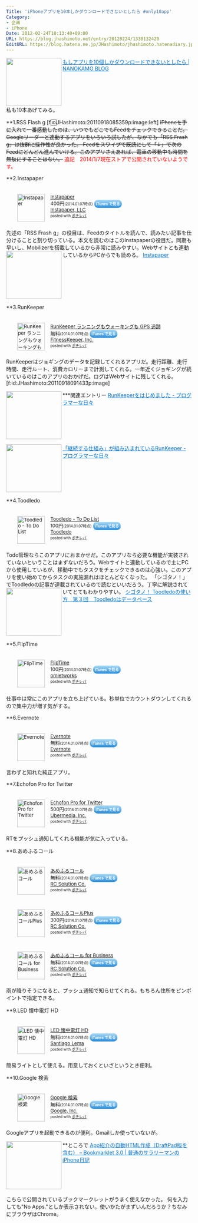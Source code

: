 ```yaml
---
Title: 'iPhoneアプリを10本しかダウンロードできないとしたら #only10app'
Category:
- 企画
- iPhone
Date: 2012-02-24T10:13:40+09:00
URL: https://blog.jhashimoto.net/entry/20120224/1330132420
EditURL: https://blog.hatena.ne.jp/JHashimoto/jhashimoto.hatenadiary.jp/atom/entry/12921228815717256707
---
```


<a href="http://nanokamo.com/10apps.html" target="_blank"><img class="alignleft" align="left" border="0" src="http://capture.heartrails.com/150x130/shadow?http://nanokamo.com/10apps.html" alt="" width="150" height="130" /></a><a style="color:#0070C5;" href="http://nanokamo.com/10apps.html" target="_blank">もしアプリを10個しかダウンロードできないとしたら | NANOKAMO BLOG</a><a href="http://b.hatena.ne.jp/entry/http://nanokamo.com/10apps.html" target="_blank"><img border="0" src="http://b.hatena.ne.jp/entry/image/http://nanokamo.com/10apps.html" alt="" /></a><br style="clear:both;" />
私も10本あげてみる。

**1.RSS Flash g
[f:id:JHashimoto:20110918085359p:image:left]
<strike>
iPhoneを手に入れて一番感動したのは、いつでもどこでもFeedをチェックできることだ。Googleリーダーと連動するアプリをいろいろ試したが、なかでも「RSS Frash g」は抜群に操作性が良かった。
Feedをスワイプで既読にして「↓」で次のFeedにどんどん進んでいける。このアプリさえあれば、電車の移動中も時間を無駄にすることはない。</strike>
<font color="red">追記　2014/1/7現在ストアで公開されていないようです。</font>

**2.Instapaper
<div class="pochireba" style="margin-left:30px;text-align:left;font-size:small;padding:20px 0;/zoom: 1;overflow: hidden;"><a href="https://itunes.apple.com/jp/app/instapaper/id288545208?mt=8&uo=4&at=10lrC7" target="_blank" ><img src="http://a393.phobos.apple.com/us/r30/Purple4/v4/e0/86/e7/e086e7a6-85a0-0f99-d32e-7eef676c598c/mzl.fhhhpvpb.200x200-75.png" alt="Instapaper" width="75" height="75" style="float:left;margin:0 15px 0 0;width:75px;height:75px;" class="pochi_img" ></a><div class="pochi_info" style="text-align:left;/zoom: 1;overflow: hidden;"><div class="pochi_name"><a href="https://itunes.apple.com/jp/app/instapaper/id288545208?mt=8&uo=4&at=10lrC7" target="_blank" >Instapaper</a></div><div class="pochi_price" style="display:inline;">400円</div><div class="pochi_time" style="font-size:x-small;display:inline;">(2014.01.07時点)</div>&nbsp;<a href="https://itunes.apple.com/jp/app/instapaper/id288545208?mt=8&uo=4&at=10lrC7" target="_blank" style="width:100px;color:#ffffff;background:#298CDA;font-size:10px;font-weight:bold;text-align:center;display:inline;text-decoration:none;border:0px;padding:5px;border-radius:10px;background:-moz-linear-gradient(rgba(85,182,237,0.5), rgba(41,140,218,1));background:-webkit-gradient(linear, 100% 0%, 100% 100%, from(rgba(85,182,237,0.5)), to(rgba(41,140,218,1)));white-space: nowrap;">iTunes で見る</a><div class="pochi_seller"><a href="https://itunes.apple.com/jp/artist/instapaper-llc/id284942716?uo=4&at=10lrC7" target="_blank" >Instapaper, LLC</a></div></div><div class="pochi_post" style="font-size:x-small;">posted with <a href="http://pochireba.com" rel="nofollow" target="_blank">ポチレバ</a></div><div class="booklink-footer" style="clear: left"></div></div>
先述の「RSS Frash g」の役目は、Feedのタイトルを読んで、読みたい記事を仕分けることと割り切っている。本文を読むのはこのInstapaperの役目だ。同期も早いし、Mobilizerを搭載しているから非常に読みやすい。Webサイトとも連動しているからPCからでも読める。
<a href="http://www.instapaper.com/u" target="_blank"><img class="alignleft" align="left" border="0" src="http://capture.heartrails.com/150x130/shadow?http://www.instapaper.com/u" alt="" width="150" height="130" /></a><a style="color:#0070C5;" href="http://www.instapaper.com/u" target="_blank">Instapaper</a><a href="http://b.hatena.ne.jp/entry/http://www.instapaper.com/u" target="_blank"><img border="0" src="http://b.hatena.ne.jp/entry/image/http://www.instapaper.com/u" alt="" /></a><br style="clear:both;" />

**3.RunKeeper
<div class="pochireba" style="margin-left:30px;text-align:left;font-size:small;padding:20px 0;/zoom: 1;overflow: hidden;"><a href="https://itunes.apple.com/jp/app/runkeeper-ranningumou-okingumo/id300235330?mt=8&uo=4&at=10lrC7" target="_blank" ><img src="http://a1305.phobos.apple.com/us/r30/Purple6/v4/d0/4c/f0/d04cf0e8-5af4-5a14-5d77-61b470d55968/mzl.vksgrgqj.200x200-75.png" alt="RunKeeper ランニングもウォーキングも GPS 追跡" width="75" height="75" style="float:left;margin:0 15px 0 0;width:75px;height:75px;" class="pochi_img" ></a><div class="pochi_info" style="text-align:left;/zoom: 1;overflow: hidden;"><div class="pochi_name"><a href="https://itunes.apple.com/jp/app/runkeeper-ranningumou-okingumo/id300235330?mt=8&uo=4&at=10lrC7" target="_blank" >RunKeeper ランニングもウォーキングも GPS 追跡</a></div><div class="pochi_price" style="display:inline;">無料</div><div class="pochi_time" style="font-size:x-small;display:inline;">(2014.01.07時点)</div>&nbsp;<a href="https://itunes.apple.com/jp/app/runkeeper-ranningumou-okingumo/id300235330?mt=8&uo=4&at=10lrC7" target="_blank" style="width:100px;color:#ffffff;background:#298CDA;font-size:10px;font-weight:bold;text-align:center;display:inline;text-decoration:none;border:0px;padding:5px;border-radius:10px;background:-moz-linear-gradient(rgba(85,182,237,0.5), rgba(41,140,218,1));background:-webkit-gradient(linear, 100% 0%, 100% 100%, from(rgba(85,182,237,0.5)), to(rgba(41,140,218,1)));white-space: nowrap;">iTunes で見る</a><div class="pochi_seller"><a href="https://itunes.apple.com/jp/artist/fitnesskeeper-inc./id300226026?uo=4&at=10lrC7" target="_blank" >FitnessKeeper, Inc.</a></div></div><div class="pochi_post" style="font-size:x-small;">posted with <a href="http://pochireba.com" rel="nofollow" target="_blank">ポチレバ</a></div><div class="booklink-footer" style="clear: left"></div></div>
RunKeeperはジョギングのデータを記録してくれるアプリだ。走行距離、走行時間、走行ルート、消費カロリーまで計測してくれる。一年近くジョギングが続いているのはこのアプリのおかげだ。ログはWebサイトに残してくれる。
[f:id:JHashimoto:20110918091433p:image]

***関連エントリー
<a href="http://d.hatena.ne.jp/JHashimoto/20101125/1290657337" target="_blank" rel="nofollow"><img class="alignleft" align="left" border="0" src="http://capture.heartrails.com/150x130/shadow?http://d.hatena.ne.jp/JHashimoto/20101125/1290657337" alt="" width="150" height="130" /></a><a style="color:#0070C5;" href="http://d.hatena.ne.jp/JHashimoto/20101125/1290657337" target="_blank" rel="nofollow">RunKeeperをはじめました - プログラマーな日々</a><a href="http://b.hatena.ne.jp/entry/http://d.hatena.ne.jp/JHashimoto/20101125/1290657337" target="_blank"><img border="0" src="http://b.hatena.ne.jp/entry/image/http://d.hatena.ne.jp/JHashimoto/20101125/1290657337" alt="" /></a><br style="clear:both;" />

<a href="http://d.hatena.ne.jp/JHashimoto/20101209/1291874116" target="_blank" rel="nofollow"><img class="alignleft" align="left" border="0" src="http://capture.heartrails.com/150x130/shadow?http://d.hatena.ne.jp/JHashimoto/20101209/1291874116" alt="" width="150" height="130" /></a><a style="color:#0070C5;" href="http://d.hatena.ne.jp/JHashimoto/20101209/1291874116" target="_blank" rel="nofollow">「継続する仕組み」が組み込まれているRunKeeper - プログラマーな日々</a><a href="http://b.hatena.ne.jp/entry/http://d.hatena.ne.jp/JHashimoto/20101209/1291874116" target="_blank"><img border="0" src="http://b.hatena.ne.jp/entry/image/http://d.hatena.ne.jp/JHashimoto/20101209/1291874116" alt="" /></a><br style="clear:both;" />

**4.Toodledo
<div class="pochireba" style="margin-left:30px;text-align:left;font-size:small;padding:20px 0;/zoom: 1;overflow: hidden;"><a href="https://itunes.apple.com/jp/app/toodledo-to-do-list/id292755387?mt=8&uo=4&at=10lrC7" target="_blank" ><img src="http://a1537.phobos.apple.com/us/r30/Purple6/v4/42/ef/d0/42efd01d-7e38-4322-39e2-591b9164053f/mzl.nwlpbpgx.200x200-75.png" alt="Toodledo - To Do List" width="75" height="75" style="float:left;margin:0 15px 0 0;width:75px;height:75px;" class="pochi_img" ></a><div class="pochi_info" style="text-align:left;/zoom: 1;overflow: hidden;"><div class="pochi_name"><a href="https://itunes.apple.com/jp/app/toodledo-to-do-list/id292755387?mt=8&uo=4&at=10lrC7" target="_blank" >Toodledo - To Do List</a></div><div class="pochi_price" style="display:inline;">100円</div><div class="pochi_time" style="font-size:x-small;display:inline;">(2014.01.07時点)</div>&nbsp;<a href="https://itunes.apple.com/jp/app/toodledo-to-do-list/id292755387?mt=8&uo=4&at=10lrC7" target="_blank" style="width:100px;color:#ffffff;background:#298CDA;font-size:10px;font-weight:bold;text-align:center;display:inline;text-decoration:none;border:0px;padding:5px;border-radius:10px;background:-moz-linear-gradient(rgba(85,182,237,0.5), rgba(41,140,218,1));background:-webkit-gradient(linear, 100% 0%, 100% 100%, from(rgba(85,182,237,0.5)), to(rgba(41,140,218,1)));white-space: nowrap;">iTunes で見る</a><div class="pochi_seller"><a href="https://itunes.apple.com/jp/artist/toodledo/id292755390?uo=4&at=10lrC7" target="_blank" >Toodledo</a></div></div><div class="pochi_post" style="font-size:x-small;">posted with <a href="http://pochireba.com" rel="nofollow" target="_blank">ポチレバ</a></div><div class="booklink-footer" style="clear: left"></div></div>
Todo管理ならこのアプリにおまかせだ。このアプリなら必要な機能が実装されていないということはまずないだろう。Webサイトと連動しているので主にPCから使用しているが、移動中でもタスクをチェックできるのは心強い。このアプリを使い始めてからタスクの実施漏れはほとんどなくなった。
「シゴタノ！」でToodledoの記事が連載されているので読むといいだろう。丁寧に解説されていてとてもわかりやすい。
<a href="http://cyblog.jp/modules/weblogs/7728" target="_blank"><img class="alignleft" align="left" border="0" src="http://capture.heartrails.com/150x130/shadow?http://cyblog.jp/modules/weblogs/7728" alt="" width="150" height="130" /></a><a style="color:#0070C5;" href="http://cyblog.jp/modules/weblogs/7728" target="_blank">シゴタノ！ Toodledoの使い方　第３回　Toodledoはデータベース</a><a href="http://b.hatena.ne.jp/entry/http://cyblog.jp/modules/weblogs/7728" target="_blank"><img border="0" src="http://b.hatena.ne.jp/entry/image/http://cyblog.jp/modules/weblogs/7728" alt="" /></a><br style="clear:both;" />

**5.FlipTime
<div class="pochireba" style="margin-left:30px;text-align:left;font-size:small;padding:20px 0;/zoom: 1;overflow: hidden;"><a href="https://itunes.apple.com/jp/app/fliptime/id315466610?mt=8&uo=4&at=10lrC7" target="_blank" ><img src="http://a126.phobos.apple.com/us/r30/Purple/v4/4a/f2/3e/4af23e1c-b7b0-8db7-0c17-65827e12c4e9/mzm.vkfjnqch.200x200-75.png" alt="FlipTime" width="75" height="75" style="float:left;margin:0 15px 0 0;width:75px;height:75px;" class="pochi_img" ></a><div class="pochi_info" style="text-align:left;/zoom: 1;overflow: hidden;"><div class="pochi_name"><a href="https://itunes.apple.com/jp/app/fliptime/id315466610?mt=8&uo=4&at=10lrC7" target="_blank" >FlipTime</a></div><div class="pochi_price" style="display:inline;">100円</div><div class="pochi_time" style="font-size:x-small;display:inline;">(2014.01.07時点)</div>&nbsp;<a href="https://itunes.apple.com/jp/app/fliptime/id315466610?mt=8&uo=4&at=10lrC7" target="_blank" style="width:100px;color:#ffffff;background:#298CDA;font-size:10px;font-weight:bold;text-align:center;display:inline;text-decoration:none;border:0px;padding:5px;border-radius:10px;background:-moz-linear-gradient(rgba(85,182,237,0.5), rgba(41,140,218,1));background:-webkit-gradient(linear, 100% 0%, 100% 100%, from(rgba(85,182,237,0.5)), to(rgba(41,140,218,1)));white-space: nowrap;">iTunes で見る</a><div class="pochi_seller"><a href="https://itunes.apple.com/jp/artist/omletworks/id315466613?uo=4&at=10lrC7" target="_blank" >omletworks</a></div></div><div class="pochi_post" style="font-size:x-small;">posted with <a href="http://pochireba.com" rel="nofollow" target="_blank">ポチレバ</a></div><div class="booklink-footer" style="clear: left"></div></div>
仕事中は常にこのアプリを立ち上げている。秒単位でカウントダウンしてくれるので集中力が増す気がする。

**6.Evernote
<div class="pochireba" style="margin-left:30px;text-align:left;font-size:small;padding:20px 0;/zoom: 1;overflow: hidden;"><a href="https://itunes.apple.com/jp/app/evernote/id281796108?mt=8&uo=4&at=10lrC7" target="_blank" ><img src="http://a644.phobos.apple.com/us/r30/Purple4/v4/ac/9d/f9/ac9df984-80bb-1392-888a-920a22d6918b/mzl.xkqgkxjn.200x200-75.png" alt="Evernote" width="75" height="75" style="float:left;margin:0 15px 0 0;width:75px;height:75px;" class="pochi_img" ></a><div class="pochi_info" style="text-align:left;/zoom: 1;overflow: hidden;"><div class="pochi_name"><a href="https://itunes.apple.com/jp/app/evernote/id281796108?mt=8&uo=4&at=10lrC7" target="_blank" >Evernote</a></div><div class="pochi_price" style="display:inline;">無料</div><div class="pochi_time" style="font-size:x-small;display:inline;">(2014.01.07時点)</div>&nbsp;<a href="https://itunes.apple.com/jp/app/evernote/id281796108?mt=8&uo=4&at=10lrC7" target="_blank" style="width:100px;color:#ffffff;background:#298CDA;font-size:10px;font-weight:bold;text-align:center;display:inline;text-decoration:none;border:0px;padding:5px;border-radius:10px;background:-moz-linear-gradient(rgba(85,182,237,0.5), rgba(41,140,218,1));background:-webkit-gradient(linear, 100% 0%, 100% 100%, from(rgba(85,182,237,0.5)), to(rgba(41,140,218,1)));white-space: nowrap;">iTunes で見る</a><div class="pochi_seller"><a href="https://itunes.apple.com/jp/artist/evernote/id281796111?uo=4&at=10lrC7" target="_blank" >Evernote</a></div></div><div class="pochi_post" style="font-size:x-small;">posted with <a href="http://pochireba.com" rel="nofollow" target="_blank">ポチレバ</a></div><div class="booklink-footer" style="clear: left"></div></div>
言わずと知れた純正アプリ。　　　　　　　　　　　　　　　　　　　　　　　　　　　　　　　　　　　　　　　　　　　　　　

**7.Echofon Pro for Twitter
<div class="pochireba" style="margin-left:30px;text-align:left;font-size:small;padding:20px 0;/zoom: 1;overflow: hidden;"><a href="https://itunes.apple.com/jp/app/echofon-pro-for-twitter/id315577859?mt=8&uo=4&at=10lrC7" target="_blank" ><img src="http://a810.phobos.apple.com/us/r30/Purple/v4/f8/cc/9e/f8cc9e4d-7d8f-a9af-fd8b-e459dd5b215c/mzl.ndzgapcx.200x200-75.png" alt="Echofon Pro for Twitter" width="75" height="75" style="float:left;margin:0 15px 0 0;width:75px;height:75px;" class="pochi_img" ></a><div class="pochi_info" style="text-align:left;/zoom: 1;overflow: hidden;"><div class="pochi_name"><a href="https://itunes.apple.com/jp/app/echofon-pro-for-twitter/id315577859?mt=8&uo=4&at=10lrC7" target="_blank" >Echofon Pro for Twitter</a></div><div class="pochi_price" style="display:inline;">500円</div><div class="pochi_time" style="font-size:x-small;display:inline;">(2014.01.07時点)</div>&nbsp;<a href="https://itunes.apple.com/jp/app/echofon-pro-for-twitter/id315577859?mt=8&uo=4&at=10lrC7" target="_blank" style="width:100px;color:#ffffff;background:#298CDA;font-size:10px;font-weight:bold;text-align:center;display:inline;text-decoration:none;border:0px;padding:5px;border-radius:10px;background:-moz-linear-gradient(rgba(85,182,237,0.5), rgba(41,140,218,1));background:-webkit-gradient(linear, 100% 0%, 100% 100%, from(rgba(85,182,237,0.5)), to(rgba(41,140,218,1)));white-space: nowrap;">iTunes で見る</a><div class="pochi_seller"><a href="https://itunes.apple.com/jp/artist/ubermedia-inc./id396050122?uo=4&at=10lrC7" target="_blank" >Ubermedia, Inc.</a></div></div><div class="pochi_post" style="font-size:x-small;">posted with <a href="http://pochireba.com" rel="nofollow" target="_blank">ポチレバ</a></div><div class="booklink-footer" style="clear: left"></div></div>
RTをプッシュ通知してくれる機能が気に入っている。　　　　　　　　　　　　　　　　　　　　　　　　　　　　　　　　　　　

**8.あめふるコール
<div class="pochireba" style="margin-left:30px;text-align:left;font-size:small;padding:20px 0;/zoom: 1;overflow: hidden;"><a href="https://itunes.apple.com/jp/app/amefurukoru/id472922282?mt=8&uo=4&at=10lrC7" target="_blank" ><img src="http://a669.phobos.apple.com/us/r30/Purple4/v4/f7/90/90/f7909034-97ef-fc21-c00e-c7f8c5298ee3/mzl.stginnzd.200x200-75.png" alt="あめふるコール" width="75" height="75" style="float:left;margin:0 15px 0 0;width:75px;height:75px;" class="pochi_img" ></a><div class="pochi_info" style="text-align:left;/zoom: 1;overflow: hidden;"><div class="pochi_name"><a href="https://itunes.apple.com/jp/app/amefurukoru/id472922282?mt=8&uo=4&at=10lrC7" target="_blank" >あめふるコール</a></div><div class="pochi_price" style="display:inline;">無料</div><div class="pochi_time" style="font-size:x-small;display:inline;">(2014.01.07時点)</div>&nbsp;<a href="https://itunes.apple.com/jp/app/amefurukoru/id472922282?mt=8&uo=4&at=10lrC7" target="_blank" style="width:100px;color:#ffffff;background:#298CDA;font-size:10px;font-weight:bold;text-align:center;display:inline;text-decoration:none;border:0px;padding:5px;border-radius:10px;background:-moz-linear-gradient(rgba(85,182,237,0.5), rgba(41,140,218,1));background:-webkit-gradient(linear, 100% 0%, 100% 100%, from(rgba(85,182,237,0.5)), to(rgba(41,140,218,1)));white-space: nowrap;">iTunes で見る</a><div class="pochi_seller"><a href="https://itunes.apple.com/jp/artist/rc-solution-co./id398954886?uo=4&at=10lrC7" target="_blank" >RC Solution Co.</a></div></div><div class="pochi_post" style="font-size:x-small;">posted with <a href="http://pochireba.com" rel="nofollow" target="_blank">ポチレバ</a></div><div class="booklink-footer" style="clear: left"></div></div>

<div class="pochireba" style="margin-left:30px;text-align:left;font-size:small;padding:20px 0;/zoom: 1;overflow: hidden;"><a href="https://itunes.apple.com/jp/app/amefurukoruplus/id531206004?mt=8&uo=4&at=10lrC7" target="_blank" ><img src="http://a1518.phobos.apple.com/us/r30/Purple/v4/6e/04/9e/6e049e90-9215-6a3a-0f80-67afb25691f1/mzl.mwkhdtym.200x200-75.png" alt="あめふるコールPlus" width="75" height="75" style="float:left;margin:0 15px 0 0;width:75px;height:75px;" class="pochi_img" ></a><div class="pochi_info" style="text-align:left;/zoom: 1;overflow: hidden;"><div class="pochi_name"><a href="https://itunes.apple.com/jp/app/amefurukoruplus/id531206004?mt=8&uo=4&at=10lrC7" target="_blank" >あめふるコールPlus</a></div><div class="pochi_price" style="display:inline;">300円</div><div class="pochi_time" style="font-size:x-small;display:inline;">(2014.01.07時点)</div>&nbsp;<a href="https://itunes.apple.com/jp/app/amefurukoruplus/id531206004?mt=8&uo=4&at=10lrC7" target="_blank" style="width:100px;color:#ffffff;background:#298CDA;font-size:10px;font-weight:bold;text-align:center;display:inline;text-decoration:none;border:0px;padding:5px;border-radius:10px;background:-moz-linear-gradient(rgba(85,182,237,0.5), rgba(41,140,218,1));background:-webkit-gradient(linear, 100% 0%, 100% 100%, from(rgba(85,182,237,0.5)), to(rgba(41,140,218,1)));white-space: nowrap;">iTunes で見る</a><div class="pochi_seller"><a href="https://itunes.apple.com/jp/artist/rc-solution-co./id398954886?uo=4&at=10lrC7" target="_blank" >RC Solution Co.</a></div></div><div class="pochi_post" style="font-size:x-small;">posted with <a href="http://pochireba.com" rel="nofollow" target="_blank">ポチレバ</a></div><div class="booklink-footer" style="clear: left"></div></div>

<div class="pochireba" style="margin-left:30px;text-align:left;font-size:small;padding:20px 0;/zoom: 1;overflow: hidden;"><a href="https://itunes.apple.com/jp/app/amefurukoru-for-business/id608182908?mt=8&uo=4&at=10lrC7" target="_blank" ><img src="http://a1348.phobos.apple.com/us/r30/Purple4/v4/af/ec/87/afec87c3-6a6d-df62-e21c-6cf8b361ba49/mzl.aeohfrog.200x200-75.png" alt="あめふるコール for Business" width="75" height="75" style="float:left;margin:0 15px 0 0;width:75px;height:75px;" class="pochi_img" ></a><div class="pochi_info" style="text-align:left;/zoom: 1;overflow: hidden;"><div class="pochi_name"><a href="https://itunes.apple.com/jp/app/amefurukoru-for-business/id608182908?mt=8&uo=4&at=10lrC7" target="_blank" >あめふるコール for Business</a></div><div class="pochi_price" style="display:inline;">無料</div><div class="pochi_time" style="font-size:x-small;display:inline;">(2014.01.07時点)</div>&nbsp;<a href="https://itunes.apple.com/jp/app/amefurukoru-for-business/id608182908?mt=8&uo=4&at=10lrC7" target="_blank" style="width:100px;color:#ffffff;background:#298CDA;font-size:10px;font-weight:bold;text-align:center;display:inline;text-decoration:none;border:0px;padding:5px;border-radius:10px;background:-moz-linear-gradient(rgba(85,182,237,0.5), rgba(41,140,218,1));background:-webkit-gradient(linear, 100% 0%, 100% 100%, from(rgba(85,182,237,0.5)), to(rgba(41,140,218,1)));white-space: nowrap;">iTunes で見る</a><div class="pochi_seller"><a href="https://itunes.apple.com/jp/artist/rc-solution-co./id398954886?uo=4&at=10lrC7" target="_blank" >RC Solution Co.</a></div></div><div class="pochi_post" style="font-size:x-small;">posted with <a href="http://pochireba.com" rel="nofollow" target="_blank">ポチレバ</a></div><div class="booklink-footer" style="clear: left"></div></div>
雨が降りそうになると、プッシュ通知で知らせてくれる。もちろん住所をピンポイントで指定できる。　　　　　　　　　　　　　

**9.LED 懐中電灯 HD
<div class="pochireba" style="margin-left:30px;text-align:left;font-size:small;padding:20px 0;/zoom: 1;overflow: hidden;"><a href="https://itunes.apple.com/jp/app/led-huai-zhong-dian-deng-hd/id384134949?mt=8&uo=4&at=10lrC7" target="_blank" ><img src="http://a1264.phobos.apple.com/us/r30/Purple6/v4/54/93/d0/5493d082-1459-cfb6-1913-91e00633e815/mzl.rujtrndq.jpg" alt="LED 懐中電灯 HD" width="75" height="75" style="float:left;margin:0 15px 0 0;width:75px;height:75px;" class="pochi_img" ></a><div class="pochi_info" style="text-align:left;/zoom: 1;overflow: hidden;"><div class="pochi_name"><a href="https://itunes.apple.com/jp/app/led-huai-zhong-dian-deng-hd/id384134949?mt=8&uo=4&at=10lrC7" target="_blank" >LED 懐中電灯 HD</a></div><div class="pochi_price" style="display:inline;">無料</div><div class="pochi_time" style="font-size:x-small;display:inline;">(2014.01.07時点)</div>&nbsp;<a href="https://itunes.apple.com/jp/app/led-huai-zhong-dian-deng-hd/id384134949?mt=8&uo=4&at=10lrC7" target="_blank" style="width:100px;color:#ffffff;background:#298CDA;font-size:10px;font-weight:bold;text-align:center;display:inline;text-decoration:none;border:0px;padding:5px;border-radius:10px;background:-moz-linear-gradient(rgba(85,182,237,0.5), rgba(41,140,218,1));background:-webkit-gradient(linear, 100% 0%, 100% 100%, from(rgba(85,182,237,0.5)), to(rgba(41,140,218,1)));white-space: nowrap;">iTunes で見る</a><div class="pochi_seller"><a href="https://itunes.apple.com/jp/artist/santiago-lema/id289934568?uo=4&at=10lrC7" target="_blank" >Santiago Lema</a></div></div><div class="pochi_post" style="font-size:x-small;">posted with <a href="http://pochireba.com" rel="nofollow" target="_blank">ポチレバ</a></div><div class="booklink-footer" style="clear: left"></div></div>
簡易ライトとして使える。用意しておくといざというとき便利。　　　　　　　　　　　　　　　　　　　　　　　　　　　　　　

**10.Google 検索
<div class="pochireba" style="margin-left:30px;text-align:left;font-size:small;padding:20px 0;/zoom: 1;overflow: hidden;"><a href="https://itunes.apple.com/jp/app/google-jian-suo/id284815942?mt=8&uo=4&at=10lrC7" target="_blank" ><img src="http://a552.phobos.apple.com/us/r30/Purple4/v4/5f/59/93/5f5993bf-535b-7b8f-a1a3-47a4f8ef303c/mzl.dbbaayfs.200x200-75.png" alt="Google 検索" width="75" height="75" style="float:left;margin:0 15px 0 0;width:75px;height:75px;" class="pochi_img" ></a><div class="pochi_info" style="text-align:left;/zoom: 1;overflow: hidden;"><div class="pochi_name"><a href="https://itunes.apple.com/jp/app/google-jian-suo/id284815942?mt=8&uo=4&at=10lrC7" target="_blank" >Google 検索</a></div><div class="pochi_price" style="display:inline;">無料</div><div class="pochi_time" style="font-size:x-small;display:inline;">(2014.01.07時点)</div>&nbsp;<a href="https://itunes.apple.com/jp/app/google-jian-suo/id284815942?mt=8&uo=4&at=10lrC7" target="_blank" style="width:100px;color:#ffffff;background:#298CDA;font-size:10px;font-weight:bold;text-align:center;display:inline;text-decoration:none;border:0px;padding:5px;border-radius:10px;background:-moz-linear-gradient(rgba(85,182,237,0.5), rgba(41,140,218,1));background:-webkit-gradient(linear, 100% 0%, 100% 100%, from(rgba(85,182,237,0.5)), to(rgba(41,140,218,1)));white-space: nowrap;">iTunes で見る</a><div class="pochi_seller"><a href="https://itunes.apple.com/jp/artist/google-inc./id281956209?uo=4&at=10lrC7" target="_blank" >Google, Inc.</a></div></div><div class="pochi_post" style="font-size:x-small;">posted with <a href="http://pochireba.com" rel="nofollow" target="_blank">ポチレバ</a></div><div class="booklink-footer" style="clear: left"></div></div>
Googleアプリを起動できるのが便利。Gmailしか使っていないが。　　　　　　　　　　　　　　　　　　　　　　　　　　　　　　

**ところで
<a href="http://iphone-diary.com/?p=7409" target="_blank"><img class="alignleft" align="left" border="0" src="http://capture.heartrails.com/150x130/shadow?http://iphone-diary.com/?p=7409" alt="" width="150" height="130" /></a><a style="color:#0070C5;" href="http://iphone-diary.com/?p=7409" target="_blank">App紹介の自動HTML作成（DraftPad版を含む） &#8211; Bookmarklet 3.0 | 普通のサラリーマンのiPhone日記</a><a href="http://b.hatena.ne.jp/entry/http://iphone-diary.com/?p=7409" target="_blank"><img border="0" src="http://b.hatena.ne.jp/entry/image/http://iphone-diary.com/?p=7409" alt="" /></a><br style="clear:both;" /><br>
こちらで公開されているブックマークレットがうまく使えなかった。
何を入力しても"No Apps."としか表示されない。使いかたがまずいんだろうか？ちなみにブラウザはChrome。
